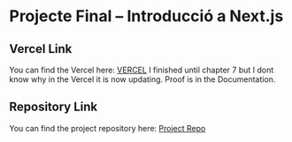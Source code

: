 # Projecte Final – Introducció a Next.js

## Vercel Link
You can find the Vercel here: [VERCEL](https://m06-uf-4-pf-hbri-pv0w16tc0-jhesters-projects.vercel.app/)
I finished until chapter 7 but I dont know why in the Vercel it is now updating. Proof is in the Documentation.

## Repository Link
You can find the project repository here: [Project Repo](https://github.com/Jhester425/M06-UF4-PF-)
